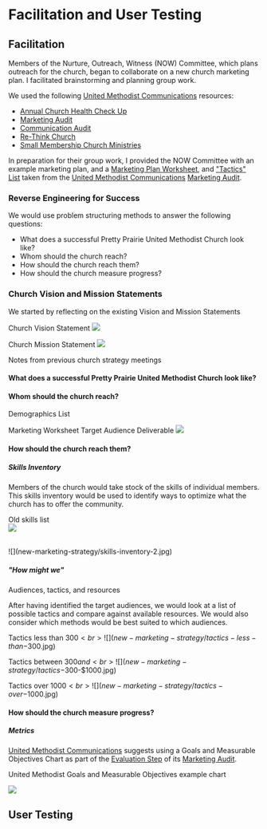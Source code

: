 # Facilitation and User Testing

## Facilitation 

Members of the Nurture, Outreach, Witness (NOW) Committee, which plans outreach for the church, began to collaborate on a new church marketing plan. I facilitated brainstorming and planning group work. 

We used the following [United Methodist Communications](http://www.umcom.org) resources:
* [Annual Church Health Check Up](http://www.umcom.org/learn/take-an-annual-church-health-checkup)
* [Marketing Audit](http://www.umcom.org/learn/market-your-church-getting-started)
* [Communication Audit](http://www.umcom.org/services-products/audit-resources)
* [Re-Think Church](http://www.umcom.org/rethink-church)
* [Small Membership Church Ministries](http://www.greatplainsumc.org/smallmembershipchurchresources)

In preparation for their group work, I provided the NOW Committee with an example marketing plan, and a [Marketing Plan Worksheet](http://s3.amazonaws.com/Website_Properties_UGC/market-your-church/documents/UMCOM_YOUR_MARKETING_PLAN_WORKSHEET.PDF), and ["Tactics" List](http://s3.amazonaws.com/Website_Properties_UGC/market-your-church/documents/STEP_4_IMPLEMENTATION_HOMEWORK.PDF) taken from the [United Methodist Communications](http://www.umcom.org) [Marketing Audit](http://www.umcom.org/learn/market-your-church-getting-started). 

### Reverse Engineering for Success
We would use problem structuring methods to answer the following questions:

* What does a successful Pretty Prairie United Methodist Church look like?
* Whom should the church reach?
* How should the church reach them?
* How should the church measure progress?

### Church Vision and Mission Statements
We started by reflecting on the existing Vision and Mission Statements

Church Vision Statement
![](new-marketing-strategy/vision-statement.jpg)

Church Mission Statement
![](new-marketing-strategy/mission-statement.jpg)

Notes from previous church strategy meetings

#### What does a successful Pretty Prairie United Methodist Church look like?

#### Whom should the church reach?
Demographics List

Marketing Worksheet Target Audience Deliverable
![](new-marketing-strategy/demographics-sheet.jpg)

#### How should the church reach them?

##### Skills Inventory

Members of the church would take stock of the skills of individual members. This skills inventory would be used to identify ways to optimize what the church has to offer the community. 

Old skills list<br>
![](new-marketing-strategy/skills-inventory-1.jpg)

<br>
![](new-marketing-strategy/skills-inventory-2.jpg)

##### "How might we"

Audiences, tactics, and resources

After having identified the target audiences, we would look at a list of possible tactics and compare against available resources. We would also consider which methods would be best suited to which audiences. 

Tactics less than $300<br>
![](new-marketing-strategy/tactics-less-than-$300.jpg)

Tactics between $300 and <br>
![](new-marketing-strategy/tactics-$300-$1000.jpg)

Tactics over $1000<br>
![](new-marketing-strategy/tactics-over-$1000.jpg)

#### How should the church measure progress?

##### Metrics

[United Methodist Communications](http://www.umcom.org) suggests using a Goals and Measurable Objectives Chart as part of the [Evaluation Step](http://www.umcom.org/learn/evaluation-adjustment-resources) of its [Marketing Audit](http://www.umcom.org/learn/market-your-church-getting-started). 

United Methodist Goals and Measurable Objectives example chart

![](new-marketing-strategy/goals-measurable-objectives-chart.jpg)

## User Testing


